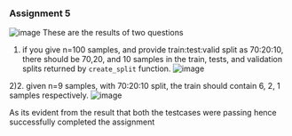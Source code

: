 
### Assignment 5
![image](https://user-images.githubusercontent.com/26459890/136525741-51407ff7-f1f1-476d-b3b7-071e200f39ae.png)
These are the results of two questions 
1. if you give n=100 samples, and provide train:test:valid split as 70:20:10, there should be 70,20, and 10 samples in the train, tests, and validation splits returned by `create_split` function.
![image](https://user-images.githubusercontent.com/26459890/136527706-f07580bd-1a87-4b69-8977-3601294a3848.png)

2)2. given n=9 samples, with 70:20:10 split, the train should contain 6, 2, 1 samples respectively.
![image](https://user-images.githubusercontent.com/26459890/136527821-5a734976-665a-4913-b3f3-56932461a4f1.png)

As its evident from the result that both the testcases were passing hence successfully completed the assignment


